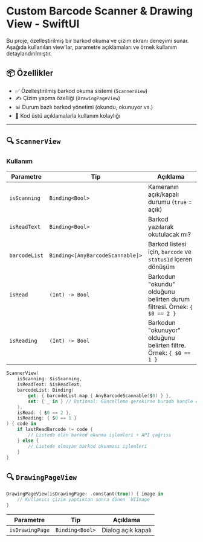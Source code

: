 # Custom Barcode Scanner & Drawing View - SwiftUI

Bu proje, özelleştirilmiş bir barkod okuma ve çizim ekranı deneyimi sunar. Aşağıda kullanılan view'lar, parametre açıklamaları ve örnek kullanım detaylandırılmıştır.

## 📦 Özellikler

- ✅ Özelleştirilmiş barkod okuma sistemi (`ScannerView`)
- ✍️ Çizim yapma özelliği (`DrawingPageView`)
- 📊 Durum bazlı barkod yönetimi (okundu, okunuyor vs.)
- 📃 Kod üstü açıklamalarla kullanım kolaylığı

---

## 🔍 `ScannerView`


### Kullanım

| Parametre     | Tip               | Açıklama |
|---------------|-------------------|----------|
| `isScanning`  | `Binding<Bool>`    | Kameranın açık/kapalı durumu (`true` = açık) |
| `isReadText`  | `Binding<Bool>`    | Barkod yazılarak okutulacak mı? |
| `barcodeList` | `Binding<[AnyBarcodeScannable]>` | Barkod listesi için, `barcode` ve `statusId` içeren dönüşüm |
| `isRead`      | `(Int) -> Bool`    | Barkodun "okundu" olduğunu belirten durum filtresi. Örnek: `{ $0 == 2 }` |
| `isReading`   | `(Int) -> Bool`    | Barkodun "okunuyor" olduğunu belirten filtre. Örnek: `{ $0 == 1 }` |

```swift
ScannerView(
    isScanning: $isScanning,
    isReadText: $isReadText,
    barcodeList: Binding(
        get: { barcodeList.map { AnyBarcodeScannable($0) } },
        set: { _ in } // Optional: Güncelleme gerekirse burada handle edilir
    ),
    isRead: { $0 == 2 },
    isReading: { $0 == 1 }
) { code in
    if lastReadBarcode != code {
        // Listede olan barkod okunma işlemleri + API çağrısı
    } else {
        // Listede olmayan barkod okunması işlemleri
    }
}
```

## 🔍 `DrawingPageView`

```swift
DrawingPageView(isDrawingPage: .constant(true)) { image in
    // Kullanıcı çizim yaptıktan sonra dönen `UIImage`
}
```

| Parametre     | Tip               | Açıklama |
|---------------|-------------------|----------|
| `isDrawingPage`  | `Binding<Bool>`    | Dialog açık kapalı |
